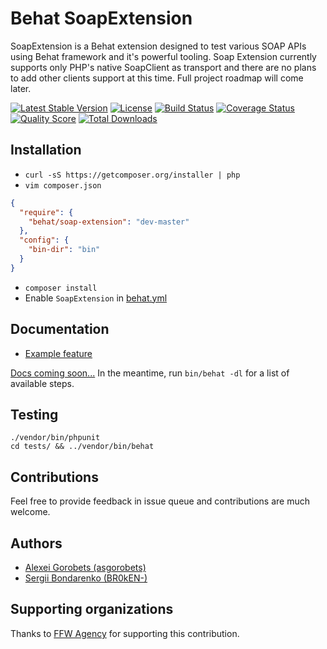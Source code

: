 # Behat SoapExtension

SoapExtension is a Behat extension designed to test various SOAP APIs using Behat framework and it's powerful tooling. Soap Extension currently supports only PHP's native SoapClient as transport and there are no plans to add other clients support at this time. Full project roadmap will come later.

[![Latest Stable Version](https://poser.pugx.org/behat/soap-extension/v/stable)](https://packagist.org/packages/behat/soap-extension)
[![License](https://poser.pugx.org/behat/soap-extension/license)](https://packagist.org/packages/behat/soap-extension)
[![Build Status](https://img.shields.io/travis/asgorobets/SoapExtension/master.svg?style=flat)](https://travis-ci.org/asgorobets/SoapExtension)
[![Coverage Status](https://img.shields.io/scrutinizer/coverage/g/asgorobets/SoapExtension.svg?style=flat)](https://scrutinizer-ci.com/g/asgorobets/SoapExtension/code-structure)
[![Quality Score](https://img.shields.io/scrutinizer/g/asgorobets/SoapExtension.svg?style=flat)](https://scrutinizer-ci.com/g/asgorobets/SoapExtension)
[![Total Downloads](https://poser.pugx.org/behat/soap-extension/downloads)](https://packagist.org/packages/behat/soap-extension)

## Installation

- `curl -sS https://getcomposer.org/installer | php`
- `vim composer.json`
```json
{
  "require": {
    "behat/soap-extension": "dev-master"
  },
  "config": {
    "bin-dir": "bin"
  }
}
```
- `composer install`
- Enable `SoapExtension` in [behat.yml](docs/behat.yml#L6-L10)

## Documentation

- [Example feature](docs/features/weather_ws.feature)

[Docs coming soon...](docs/) In the meantime, run `bin/behat -dl` for a list of available steps.

## Testing

```shell
./vendor/bin/phpunit
cd tests/ && ../vendor/bin/behat
```

## Contributions

Feel free to provide feedback in issue queue and contributions are much welcome.

## Authors

- [Alexei Gorobets (asgorobets)](https://github.com/asgorobets)
- [Sergii Bondarenko (BR0kEN-)](https://github.com/BR0kEN-)

## Supporting organizations

Thanks to [FFW Agency](http://www.ffwagency.com/) for supporting this contribution.
